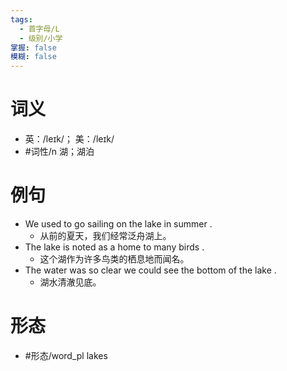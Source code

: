 ```yaml
---
tags:
  - 首字母/L
  - 级别/小学
掌握: false
模糊: false
---
```

# 词义
- 英：/leɪk/； 美：/leɪk/
- #词性/n  湖；湖泊
# 例句
- We used to go sailing on the lake in summer .
	- 从前的夏天，我们经常泛舟湖上。
- The lake is noted as a home to many birds .
	- 这个湖作为许多鸟类的栖息地而闻名。
- The water was so clear we could see the bottom of the lake .
	- 湖水清澈见底。
# 形态
- #形态/word_pl lakes
